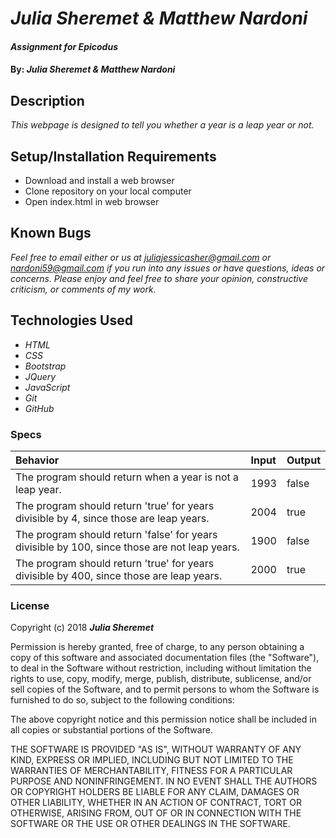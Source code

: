 # _Julia Sheremet & Matthew Nardoni_

#### _Assignment for Epicodus_

#### By: _**Julia Sheremet & Matthew Nardoni**_

## Description

_This webpage is designed to tell you whether a year is a leap year or not._

## Setup/Installation Requirements

* Download and install a web browser
* Clone repository on your local computer
* Open index.html in web browser

## Known Bugs

_Feel free to email either or us at [juliajessicasher@gmail.com](mailto:juliajessicasher@gmail.com) or [nardoni59@gmail.com](mailto:nardoni59@gmail.com) if you run into any issues or have questions, ideas or concerns. Please enjoy and feel free to share your opinion, constructive criticism, or comments of my work._

## Technologies Used

* _HTML_
* _CSS_
* _Bootstrap_
* _JQuery_
* _JavaScript_
* _Git_
* _GitHub_

### Specs
| Behavior | Input | Output |
| :-------------     | :------------- | :------------- |
| The program should return when a year is not a leap year. | 1993 | false |
| The program should return 'true' for years divisible by 4, since those are leap years. | 2004 | true |
| The program should return 'false' for years divisible by 100, since those are not leap years.| 1900 | false |
| The program should return 'true' for years divisible by 400, since those are leap years.| 2000 | true |

### License

Copyright (c) 2018 ****_Julia Sheremet_****

Permission is hereby granted, free of charge, to any person obtaining a copy of this software and associated documentation files (the "Software"), to deal in the Software without restriction, including without limitation the rights to use, copy, modify, merge, publish, distribute, sublicense, and/or sell copies of the Software, and to permit persons to whom the Software is furnished to do so, subject to the following conditions:

The above copyright notice and this permission notice shall be included in all copies or substantial portions of the Software.

THE SOFTWARE IS PROVIDED "AS IS", WITHOUT WARRANTY OF ANY KIND, EXPRESS OR IMPLIED, INCLUDING BUT NOT LIMITED TO THE WARRANTIES OF MERCHANTABILITY, FITNESS FOR A PARTICULAR PURPOSE AND NONINFRINGEMENT. IN NO EVENT SHALL THE AUTHORS OR COPYRIGHT HOLDERS BE LIABLE FOR ANY CLAIM, DAMAGES OR OTHER LIABILITY, WHETHER IN AN ACTION OF CONTRACT, TORT OR OTHERWISE, ARISING FROM, OUT OF OR IN CONNECTION WITH THE SOFTWARE OR THE USE OR OTHER DEALINGS IN THE SOFTWARE.
